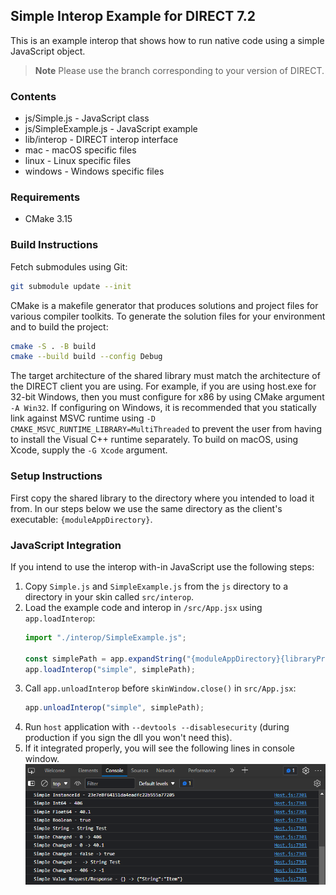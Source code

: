## Simple Interop Example for DIRECT 7.2

This is an example interop that shows how to run native code using a simple JavaScript object.

> **Note**
> Please use the branch corresponding to your version of DIRECT.

### Contents

* js/Simple.js - JavaScript class
* js/SimpleExample.js - JavaScript example
* lib/interop - DIRECT interop interface
* mac - macOS specific files
* linux - Linux specific files
* windows - Windows specific files

### Requirements

* CMake 3.15

### Build Instructions

Fetch submodules using Git:

```bash
git submodule update --init
```

CMake is a makefile generator that produces solutions and project files for various compiler toolkits. To generate the solution files for your environment and to build the project:

```bash
cmake -S . -B build
cmake --build build --config Debug
```

The target architecture of the shared library must match the architecture of the DIRECT client you are using. For example, if you are using host.exe for 32-bit Windows, then you must configure for x86 by using CMake argument `-A Win32`. If configuring on Windows, it is recommended that you statically link against MSVC runtime using `-D CMAKE_MSVC_RUNTIME_LIBRARY=MultiThreaded` to prevent the user from having to install the Visual C++ runtime separately. To build on macOS, using Xcode, supply the `-G Xcode` argument.

### Setup Instructions

First copy the shared library to the directory where you intended to load it from. In our steps below we use the same directory as the client's executable: `{moduleAppDirectory}`.

### JavaScript Integration

If you intend to use the interop with-in JavaScript use the following steps:

1. Copy `Simple.js` and `SimpleExample.js` from the `js` directory to a directory in your skin called `src/interop`.
2. Load the example code and interop in `/src/App.jsx` using `app.loadInterop`:
    ```js
    import "./interop/SimpleExample.js";

    const simplePath = app.expandString("{moduleAppDirectory}{libraryPrefix}simple.{libraryExtension}");
    app.loadInterop("simple", simplePath);
    ```
3. Call `app.unloadInterop` before `skinWindow.close()` in `src/App.jsx`:
    ```js
    app.unloadInterop("simple", simplePath);
    ``` 
3. Run `host` application with `--devtools --disablesecurity` (during production if you sign the dll you won't need this).
4. If it integrated properly, you will see the following lines in console window. <br/><img src="screenshots/console.png">
